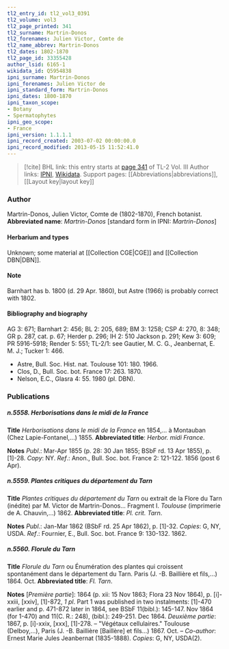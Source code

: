 ```yaml
---
tl2_entry_id: tl2_vol3_0391
tl2_volume: vol3
tl2_page_printed: 341
tl2_surname: Martrin-Donos
tl2_forenames: Julien Victor, Comte de
tl2_name_abbrev: Martrin-Donos
tl2_dates: 1802-1870
tl2_page_id: 33355428
author_lsid: 6165-1
wikidata_id: Q5954838
ipni_surname: Martrin-Donos
ipni_forenames: Julien Victor de
ipni_standard_form: Martrin-Donos
ipni_dates: 1800-1870
ipni_taxon_scope: 
- Botany
- Spermatophytes
ipni_geo_scope: 
- France
ipni_version: 1.1.1.1
ipni_record_created: 2003-07-02 00:00:00.0
ipni_record_modified: 2013-05-15 11:52:41.0
---
```


> [!cite] BHL link: this entry starts at [page 341](https://www.biodiversitylibrary.org/page/33355428) of TL-2 Vol. III
> Author links: [IPNI](https://www.ipni.org/a/6165-1), [Wikidata](https://www.wikidata.org/wiki/Q5954838). Support pages: [[Abbreviations|abbreviations]], [[Layout key|layout key]]

### Author

Martrin-Donos, Julien Victor, Comte de (1802-1870), French botanist. 
**Abbreviated name**: *Martrin-Donos* \[standard form in IPNI: *Martrin-Donos*\]

#### Herbarium and types

Unknown; some material at [[Collection CGE|CGE]] and [[Collection DBN|DBN]].

#### Note

Barnhart has b. 1800 (d. 29 Apr. 1860), but Astre (1966) is probably correct with 1802.

#### Bibliography and biography

AG 3: 671; Barnhart 2: 456; BL 2: 205, 689; BM 3: 1258; CSP 4: 270, 8: 348; GR p. 287, cat. p. 67; Herder p. 296; IH 2: 510 Jackson p. 291; Kew 3: 609; PR 5916-5918; Render 5: 551; TL-2/1: see Gautier, M. C. G., Jeanbernat, E. M. J.; Tucker 1: 466.
- Astre, Bull. Soc. Hist. nat. Toulouse 101: 180. 1966.
- Clos, D., Bull. Soc. bot. France 17: 263. 1870.
- Nelson, E.C., Glasra 4: 55. 1980 (pl. DBN).

### Publications

##### n.5558. Herborisations dans le midi de la France

**Title**
*Herborisations dans le midi de la France* en 1854,... à Montauban (Chez Lapie-Fontanel,...) 1855.
**Abbreviated title**: *Herbor. midi France*.

**Notes**
*Publ*.: Mar-Apr 1855 (p. 28: 30 Jan 1855; BSbF rd. 13 Apr 1855), p. \[1\]-28. *Copy*: NY.
*Ref*.: Anon., Bull. Soc. bot. France 2: 121-122. 1856 (post 6 Apr).

##### n.5559. Plantes critiques du département du Tarn

**Title**
*Plantes critiques du département du Tarn* ou extrait de la Flore du Tarn (inédite) par M. Victor de Martrin-Donos... Fragment I. *Toulouse* (imprimerie de A. Chauvin,...) 1862.
**Abbreviated title**: *Pl. crit. Tarn*.

**Notes**
*Publ*.: Jan-Mar 1862 (BSbF rd. 25 Apr 1862), p. \[1\]-32. *Copies*: G, NY, USDA.
*Ref*.: Fournier, E., Bull. Soc. bot. France 9: 130-132. 1862.

##### n.5560. Florule du Tarn

**Title**
*Florule du Tarn* ou Énumération des plantes qui croissent spontanément dans le département du Tarn. Paris (J. -B. Baillière et fils,...) 1864. Oct.
**Abbreviated title**: *Fl. Tarn*.

**Notes**
\[*Première partie*\]: 1864 (p. xii: 15 Nov 1863; Flora 23 Nov 1864), p. \[i\]-xxiii, \[xxiv\], \[1\]-872, *1 pl*. Part 1 was published in two instalments: \[1\]-470 earlier and p. 471-872 later in 1864, see BSbF 11(bibl.): 145-147. Nov 1864 (for 1-470) and 11(C. R.: 248), (bibl.): 249-251. Dec 1864.
*Deuxième partie*: 1867, p. \[i\]-xxix, \[xxx\], \[1\]-278. – "Végétaux cellulaires." Toulouse (Delboy,...), Paris (J. -B. Baillière \[Baillère\] et fils...) 1867. Oct. – *Co-author*: Ernest Marie Jules Jeanbernat (1835-1888).
*Copies*: G, NY, USDA(2).

